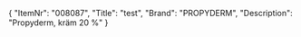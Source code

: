 {
  "ItemNr": "008087",
  "Title": "test",
  "Brand": "PROPYDERM",
  "Description": "Propyderm, kräm 20 %"
}